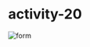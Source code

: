 # activity-20

![form](https://user-images.githubusercontent.com/109637640/186282855-af2c6592-6c35-49a3-accc-7e9755218346.png)
